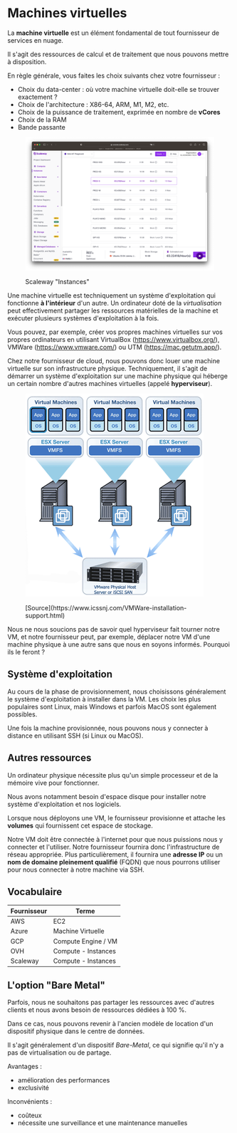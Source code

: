 # Machines virtuelles

La **machine virtuelle** est un élément fondamental de tout fournisseur de services en nuage.

Il s'agit des ressources de calcul et de traitement que nous pouvons mettre à disposition.

En règle générale, vous faites les choix suivants chez votre fournisseur :

- Choix du data-center : où votre machine virtuelle doit-elle se trouver exactement ? 
- Choix de l'architecture : X86-64, ARM, M1, M2, etc.
- Choix de la puissance de traitement, exprimée en nombre de **vCores**
- Choix de la RAM
- Bande passante

<figure><img src="../graphics/scaleway-CPU.png" alt=""><figcaption><p>Scaleway "Instances"</p></figcaption></figure>


Une machine virtuelle est techniquement un système d'exploitation qui fonctionne **à l'intérieur** d'un autre. Un ordinateur doté de la *virtualisation* peut effectivement partager les ressources matérielles de la machine et exécuter plusieurs systèmes d'exploitation à la fois. 

Vous pouvez, par exemple, créer vos propres machines virtuelles sur vos propres ordinateurs en utilisant VirtualBox (https://www.virtualbox.org/), VMWare (https://www.vmware.com/) ou UTM (https://mac.getutm.app/).

Chez notre fournisseur de cloud, nous pouvons donc louer une machine virtuelle sur son infrastructure physique. Techniquement, il s'agit de démarrer un système d'exploitation sur une machine physique qui héberge un certain nombre d'autres machines virtuelles (appelé **hyperviseur**).

<figure><img src="../graphics/VMware-Diagram.gif" alt=""><figcaption><p>[Source](https://www.icssnj.com/VMWare-installation-support.html)</p></figcaption></figure>


Nous ne nous soucions pas de savoir quel hyperviseur fait tourner notre VM, et notre fournisseur peut, par exemple, déplacer notre VM d'une machine physique à une autre sans que nous en soyons informés. Pourquoi ils le feront  ?

## Système d'exploitation

Au cours de la phase de provisionnement, nous choisissons généralement le système d'exploitation à installer dans la VM. Les choix les plus populaires sont Linux, mais Windows et parfois MacOS sont également possibles.

Une fois la machine provisionnée, nous pouvons nous y connecter à distance en utilisant SSH (si Linux ou MacOS).

## Autres ressources

Un ordinateur physique nécessite plus qu'un simple processeur et de la mémoire vive pour fonctionner.

Nous avons notamment besoin d'espace disque pour installer notre système d'exploitation et nos logiciels. 

Lorsque nous déployons une VM, le fournisseur provisionne et attache les **volumes** qui fournissent cet espace de stockage.

Notre VM doit être connectée à l'internet pour que nous puissions nous y connecter et l'utiliser. Notre fournisseur fournira donc l'infrastructure de réseau appropriée. Plus particulièrement, il fournira une **adresse IP** ou un **nom de domaine pleinement qualifié** (FQDN) que nous pourrons utiliser pour nous connecter à notre machine via SSH.


## Vocabulaire

| Fournisseur | Terme |
|--|--|
| AWS | EC2 |
| Azure | Machine Virtuelle |
| GCP | Compute Engine / VM |
| OVH | Compute - Instances |
| Scaleway | Compute - Instances |

## L'option "Bare Metal"

Parfois, nous ne souhaitons pas partager les ressources avec d'autres clients et nous avons besoin de ressources dédiées à 100 %.

Dans ce cas, nous pouvons revenir à l'ancien modèle de location d'un dispositif physique dans le centre de données.

Il s'agit généralement d'un dispositif *Bare-Metal*, ce qui signifie qu'il n'y a pas de virtualisation ou de partage. 

Avantages :
- amélioration des performances
- exclusivité

Inconvénients :
- coûteux
- nécessite une surveillance et une maintenance manuelles
